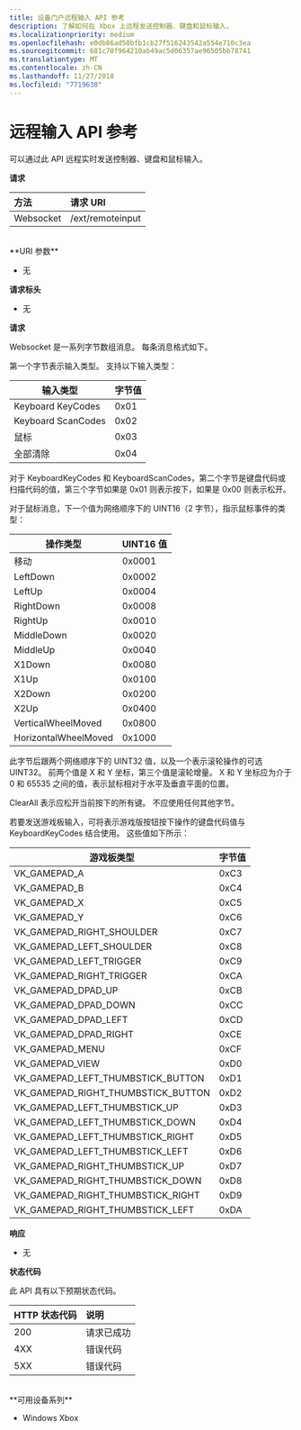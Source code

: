 ```yaml
---
title: 设备门户远程输入 API 参考
description: 了解如何在 Xbox 上远程发送控制器、键盘和鼠标输入。
ms.localizationpriority: medium
ms.openlocfilehash: e0db86ad50bfb1cb27f516243542a554e710c3ea
ms.sourcegitcommit: 681c70f964210ab49ac5d06357ae96505bb78741
ms.translationtype: MT
ms.contentlocale: zh-CN
ms.lasthandoff: 11/27/2018
ms.locfileid: "7719630"
---
```

# <a name="remote-input-api-reference"></a>远程输入 API 参考   
可以通过此 API 远程实时发送控制器、键盘和鼠标输入。

**请求**

方法      | 请求 URI
:------     | :-----
Websocket | /ext/remoteinput
<br />
**URI 参数**

- 无

**请求标头**

- 无

**请求**

Websocket 是一系列字节数组消息。 每条消息格式如下。

第一个字节表示输入类型。 支持以下输入类型：

| 输入类型        | 字节值 |
|------------|-------------|
Keyboard KeyCodes | 0x01
Keyboard ScanCodes | 0x02
鼠标 | 0x03
全部清除 | 0x04

对于 KeyboardKeyCodes 和 KeyboardScanCodes，第二个字节是键盘代码或扫描代码的值，第三个字节如果是 0x01 则表示按下，如果是 0x00 则表示松开。

对于鼠标消息，下一个值为网络顺序下的 UINT16（2 字节），指示鼠标事件的类型：

| 操作类型        | UINT16 值 |
|------------|-------------|
移动 | 0x0001
LeftDown | 0x0002
LeftUp | 0x0004
RightDown | 0x0008
RightUp | 0x0010
MiddleDown | 0x0020
MiddleUp | 0x0040
X1Down | 0x0080
X1Up | 0x0100
X2Down | 0x0200
X2Up | 0x0400
VerticalWheelMoved | 0x0800
HorizontalWheelMoved | 0x1000

此字节后跟两个网络顺序下的 UINT32 值，以及一个表示滚轮操作的可选 UINT32。 前两个值是 X 和 Y 坐标，第三个值是滚轮增量。 X 和 Y 坐标应为介于 0 和 65535 之间的值，表示鼠标相对于水平及垂直平面的位置。

ClearAll 表示应松开当前按下的所有键。 不应使用任何其他字节。

若要发送游戏板输入，可将表示游戏版按钮按下操作的键盘代码值与 KeyboardKeyCodes 结合使用。 这些值如下所示：

| 游戏板类型        | 字节值 |
|------------|-------------|
VK_GAMEPAD_A                       |  0xC3
VK_GAMEPAD_B                       |  0xC4
VK_GAMEPAD_X                       |  0xC5
VK_GAMEPAD_Y                       |  0xC6
VK_GAMEPAD_RIGHT_SHOULDER          |  0xC7
VK_GAMEPAD_LEFT_SHOULDER           |  0xC8
VK_GAMEPAD_LEFT_TRIGGER            |  0xC9
VK_GAMEPAD_RIGHT_TRIGGER           |  0xCA
VK_GAMEPAD_DPAD_UP                 |  0xCB
VK_GAMEPAD_DPAD_DOWN               |  0xCC
VK_GAMEPAD_DPAD_LEFT               |  0xCD
VK_GAMEPAD_DPAD_RIGHT              |  0xCE
VK_GAMEPAD_MENU                    |  0xCF
VK_GAMEPAD_VIEW                    |  0xD0
VK_GAMEPAD_LEFT_THUMBSTICK_BUTTON  |  0xD1
VK_GAMEPAD_RIGHT_THUMBSTICK_BUTTON |  0xD2
VK_GAMEPAD_LEFT_THUMBSTICK_UP      |  0xD3
VK_GAMEPAD_LEFT_THUMBSTICK_DOWN    |  0xD4
VK_GAMEPAD_LEFT_THUMBSTICK_RIGHT   |  0xD5
VK_GAMEPAD_LEFT_THUMBSTICK_LEFT    |  0xD6
VK_GAMEPAD_RIGHT_THUMBSTICK_UP     |  0xD7
VK_GAMEPAD_RIGHT_THUMBSTICK_DOWN   |  0xD8
VK_GAMEPAD_RIGHT_THUMBSTICK_RIGHT  |  0xD9
VK_GAMEPAD_RIGHT_THUMBSTICK_LEFT   |  0xDA


**响应**   

- 无

**状态代码**

此 API 具有以下预期状态代码。

HTTP 状态代码      | 说明
:------     | :-----
200 | 请求已成功
4XX | 错误代码
5XX | 错误代码

<br />
**可用设备系列**

* Windows Xbox